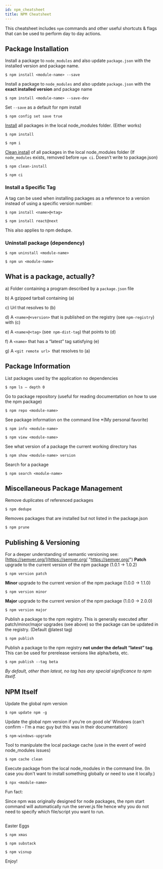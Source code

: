 ```yaml
---
id: npm_cheatsheet
title: NPM Cheatsheet
---
```


This cheatsheet includes `npm` commands and other useful shortcuts & flags that can be used to perform day to day actions.

## Package Installation
Install a package to `node_modules` and also update `package.json` with the installed version and package name.

```
$ npm install <module-name> --save
```

Install a package to `node_modules` and also update `package.json` with the **exact installed version** and package name
```
$ npm install <module-name> --save-dev
```

Set `--save` as a default for npm install
```
$ npm config set save true
```

[Install](https://docs.npmjs.com/cli/install "https://docs.npmjs.com/cli/install") all packages in the local node_modules folder. (Either works)
```
$ npm install
```
```
$ npm i
```

[Clean install](https://docs.npmjs.com/cli/ci.html "https://docs.npmjs.com/cli/ci.html") of all packages in the local node_modules folder
(If `node_modules` exists, removed before `npm ci`. Doesn’t write to package.json)
```
$ npm clean-install
```
```
$ npm ci
```

### Install a Specific Tag
A tag can be used when installing packages as a reference to a version instead of using a specific version number:

```
$ npm install <name>@<tag>
``````
```
$ npm install react@next
```
This also applies to npm dedupe.

### Uninstall package (dependency)
```
$ npm uninstall <module-name>
```
```
$ npm un <module-name>
```

## What is a package, actually?

a) Folder containing a program described by a `package.json` file

b) A gzipped tarball containing (a)

c) Url that resolves to (b)

d) A `<name>@<version>` that is published on the registry (see `npm-registry`) with (c)

e) A `<name>@<tag>` (see` npm-dist-tag`) that points to (d)

f) A `<name>` that has a “latest” tag satisfying (e)

g) A `<git remote url> `that resolves to (a)




## Package Information

List packages used by the applic­ation no depend­encies
```
$ npm ls — depth 0
```

Go to package repository (useful for reading documentation on how to use the npm package)
```
$ npm repo <module-name>
```

See package information on the command line *(My personal favorite)
```
$ npm info <module-name>
```
```
$ npm view <module-name>
```

See what version of a package the current working directory has
```
$ npm show <module-­nam­e> version
```

Search for a package
```
$ npm search <module-name>
```

##  Miscellaneous Package Management

Remove duplicates of referenced packages
```
$ npm dedupe
```

Removes packages that are installed but not listed in the package.json
```
$ npm prune
```


## Publishing & Versioning

For a deeper understanding of semantic versioning see: [https://semver.org/](https://semver.org/ "https://semver.org/")
**Patch** upgrade to the current version of the npm package (1.0.1 → 1.0.2)
```
$ npm version patch
```

**Minor** upgrade to the current version of the npm package (1.0.0 → 1.1.0)
```
$ npm version minor
```

**Major** upgrade to the current version of the npm package (1.0.0 → 2.0.0)
```
$ npm version major
```

Publish a package to the npm registry. This is generally executed after patch/minor/major upgrades (see above) so the package can be updated in the registry. (Default @latest tag)
```
$ npm publish
```

Publish a package to the npm registry **not under the default “latest” tag**. This can be used for prerelease versions like alpha/beta, etc.
```
$ npm publish --tag beta
```

_*By default, other than latest, no tag has any special significance to npm itself.*_

## NPM Itself

Update the global npm version
```
$ npm update npm -g
```

Update the global npm version if you’re on good ole’ Windows (can't confirm - I'm a mac guy but this was in their documentation)
```
$ npm-windows-upgrade
```

Tool to manipulate the local package cache (use in the event of weird node_modules issues)
```
$ npm cache clean
```

Execute package from the local node_modules in the command line. (In case you don't want to install something globally or need to use it locally.)
```
$ npx <module-name>
```

Fun fact:

Since npm was originally designed for node packages, the npm start command will automatically run the server.js file hence why you do not need to specify which file/script you want to run.

##

Easter Eggs

```
$ npm xmas
```

```
$ npm substack
```


```
$ npm visnup
```

Enjoy!